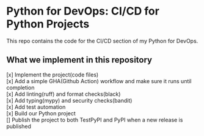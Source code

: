# Python for DevOps: CI/CD for Python Projects
This repo contains the code for the CI/CD section of my Python for DevOps.

## What we implement in this repository 

[x] Implement the project(code files) <br>
[x] Add a simple GHA(Github Action) workflow and make sure it runs until completion <br>
[x] Add linting(ruff) and format checks(black) <br>
[x] Add typing(mypy) and security checks(bandit) <br>
[x] Add test automation <br>
[x] Build our Python project <br>
[] Publish the project to both TestPyPI and PyPI when a new release is published <br>